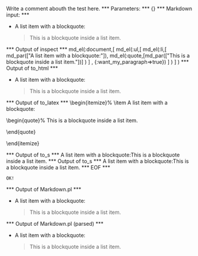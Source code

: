 Write a comment abouth the test here.
*** Parameters: ***
{}
*** Markdown input: ***
*   A list item with a blockquote:

    > This is a blockquote
    > inside a list item.

*** Output of inspect ***
md_el(:document,[
	md_el(:ul,[
		md_el(:li,[
			md_par(["A list item with a blockquote:"]),
			 md_el(:quote,[md_par(["This is a blockquote inside a list item."])] )
		] , {:want_my_paragraph=>true})
	] )
] )
*** Output of to_html ***

<ul>
<li>
<p>A list item with a blockquote:</p>

<blockquote>
<p>This is a blockquote inside a list item.</p>
</blockquote>
</li>
</ul>

*** Output of to_latex ***
\begin{itemize}%
\item A list item with a blockquote:

\begin{quote}%
This is a blockquote inside a list item.


\end{quote}


\end{itemize}

*** Output of to_s ***
A list item with a blockquote:This is a blockquote inside a list item.
*** Output of to_s ***
A list item with a blockquote:This is a blockquote inside a list item.
*** EOF ***



	OK!



*** Output of Markdown.pl ***
<ul>
<li><p>A list item with a blockquote:</p>

<blockquote>
  <p>This is a blockquote
  inside a list item.</p>
</blockquote></li>
</ul>

*** Output of Markdown.pl (parsed) ***
<ul>
<li
       ><p>A list item with a blockquote:</p
       >

<blockquote>
  <p>This is a blockquote
  inside a list item.</p
         >
</blockquote
     ></li
     >
</ul
 >
